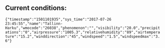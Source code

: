 ## Current conditions: 
 ``` {"timestamp":"1501101935","sys_time":"2017-07-26 23:45:55","name":"Tallinn-Harku","wmocode":"26038","phenomenon":"","visibility":"20.0","precipitations":"0","airpressure":"1005.3","relativehumidity":"89","airtemperature":"15.2","winddirection":"45","windspeed":"1.5","windspeedmax":"3.6"} ```
